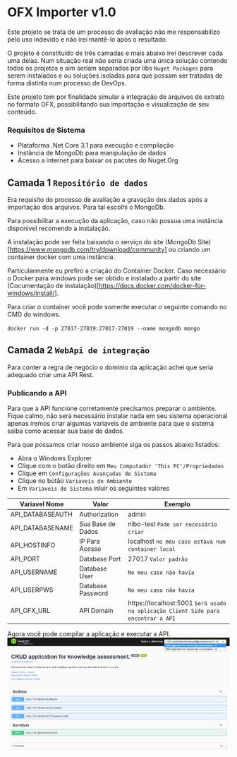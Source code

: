 
# OFX Importer v1.0

Este projeto se trata de um processo de avaliação não me responsabilizo pelo uso indevido e não irei mantê-lo após o resultado.

O projeto é constituido de três camadas e mais abaixo irei descrever cada uma delas. Num situação real não seria criada uma única solução contendo todos os projetos e sim seriam separados por libs `Nuget Packages` para serem instalados e ou soluções isoladas para que possam ser tratadas de forma distinta num processo de DevOps.

Este projeto tem por finalidade simular a integração de arquivos de extrato no formato OFX, possibilitando sua importação e visualização de seu conteúdo.

### Requisitos de Sistema

* Plataforma .Net Core 3.1 para execução e compilação
* Instância de MongoDb para manipulação de dados
* Acesso a internet para baixar os pacotes do Nuget.Org

## Camada 1 `Repositório de dados`

Era requisito do processo de avaliação a gravação dos dados após a importação dos arquivos. Para tal escolhi o MongoDb.

Para possibilitar a execução da aplicação, caso não possua uma instância disponível recomendo a instalação.

A instalação pode ser feita baixando o serviço do site (MongoDb Site)[https://www.mongodb.com/try/download/community] ou criando um container docker com uma instância.

Particularmente eu prefiro a criação do Container Docker. Caso necessário o Docker para windows pode ser obtido e instalado a partir do site (Cocumentação de instalação)[https://docs.docker.com/docker-for-windows/install/].

Para criar o container você pode somente executar o seguinte comando no CMD do windows.

`docker run -d -p 27017-27019:27017-27019 --name mongodb mongo`

## Camada 2 `WebApi de integração`

Para conter a regra de negócio o domínio da aplicação achei que seria adequado criar uma API Rest.

### Publicando a API

Para que a API funcione corretamente precisamos preparar o ambiente. Fique calmo, não será necessário instalar nada em seu sistema operacional apenas iremos criar algumas variaveis de ambiente para que o sistema saiba como acessar sua base de dados.

Para que possamos criar nosso ambiente siga os passos abaixo listados:

* Abra o Windows Explorer
* Clique com o botão direito em `Meu Computador 'This PC'/Propriedades`
* Clique em `Configurações Avançadas de Sistema`
* Clique no botão `Variaveis de Ambiente`
* Em `Variaveis de Sistema` inluir os seguintes valores

| Variavel Nome       |  Valor              |  Exemplo                                                                           |
| ------------------- | ------------------- | ---------------------------------------------------------------------------------- |
|  API_DATABASEAUTH   | Authorization       |  admin                                                                             |
|  API_DATABASENAME   | Sua Base de Dados   |  nibo-test `Pode ser necessário criar`                                             |
|  API_HOSTINFO       | IP Para Acesso      |  localhost `no meu caso estava num container local`                                |
|  API_PORT           | Database Port       |  27017 `Valor padrão`                                                              |
|  API_USERNAME       | Database User       |  `No meu caso não havia`                                                           |
|  API_USERPWS        | Database Password   |  `No meu caso não havia`                                                           |
|  API_OFX_URL        | API Domain          |  https://localhost:5001 `Será usado na aplicação Client Side para encontrar a API` |

Agora você pode compilar a aplicação e executar a API.
![](img/api-image.png)
